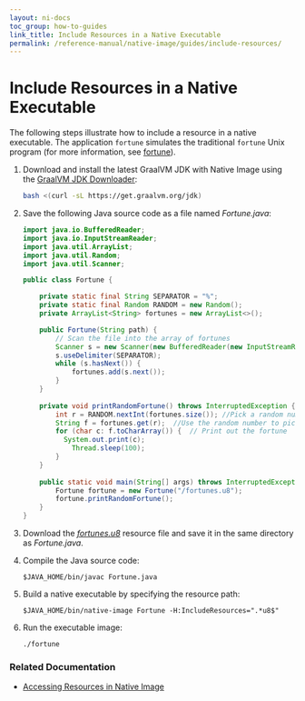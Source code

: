 ```yaml
---
layout: ni-docs
toc_group: how-to-guides
link_title: Include Resources in a Native Executable
permalink: /reference-manual/native-image/guides/include-resources/
---
```


# Include Resources in a Native Executable

The following steps illustrate how to include a resource in a native executable. The application `fortune` simulates the traditional `fortune` Unix program (for more information, see [fortune](https://en.wikipedia.org/wiki/Fortune_(Unix))).

1. Download and install the latest GraalVM JDK with Native Image using the [GraalVM JDK Downloader](https://github.com/graalvm/graalvm-jdk-downloader):
    ```bash
    bash <(curl -sL https://get.graalvm.org/jdk)
    ``` 

2. Save the following Java source code as a file named _Fortune.java_:

    ```java
    import java.io.BufferedReader;
    import java.io.InputStreamReader;
    import java.util.ArrayList;
    import java.util.Random;
    import java.util.Scanner;

    public class Fortune {

        private static final String SEPARATOR = "%";
        private static final Random RANDOM = new Random();
        private ArrayList<String> fortunes = new ArrayList<>();

        public Fortune(String path) {
            // Scan the file into the array of fortunes
            Scanner s = new Scanner(new BufferedReader(new InputStreamReader(this.getClass().getResourceAsStream(path))));
            s.useDelimiter(SEPARATOR);
            while (s.hasNext()) {
                fortunes.add(s.next());
            }
        }
        
        private void printRandomFortune() throws InterruptedException {
            int r = RANDOM.nextInt(fortunes.size()); //Pick a random number
            String f = fortunes.get(r);  //Use the random number to pick a random fortune
            for (char c: f.toCharArray()) {  // Print out the fortune
              System.out.print(c);
                Thread.sleep(100); 
            }
        }
      
        public static void main(String[] args) throws InterruptedException {
            Fortune fortune = new Fortune("/fortunes.u8");
            fortune.printRandomFortune();
        }
    }
    ```

3. Download the [_fortunes.u8_](https://github.com/oracle/graal/blob/3ed4a7ebc5004c51ae310e48be3828cd7c7802c2/docs/reference-manual/native-image/assets/fortunes.u8) resource file and save it in the same directory as _Fortune.java_.

4. Compile the Java source code:
    ```shell
    $JAVA_HOME/bin/javac Fortune.java
    ```

5. Build a native executable by specifying the resource path:
    ```shell
    $JAVA_HOME/bin/native-image Fortune -H:IncludeResources=".*u8$"
    ```

6. Run the executable image: 
    ```shell
    ./fortune
    ```

### Related Documentation

* [Accessing Resources in Native Image](../Resources.md)
